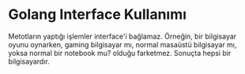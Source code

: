 # Golang Interface Kullanımı 

Metotların yaptığı işlemler interface'i bağlamaz. Örneğin, bir bilgisayar oyunu oynarken, gaming bilgisayar mı, normal masaüstü bilgisayar mı, yoksa normal bir notebook mu? olduğu farketmez. Sonuçta hepsi bir bilgisayardır.
